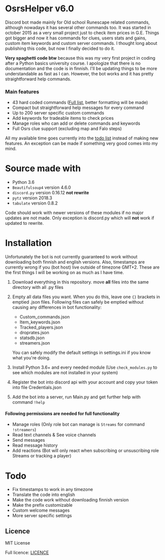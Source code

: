 # OsrsHelper v6.0
Discord bot made mainly for Old school Runescape related commands, although nowadays it has several other commands too. It was started in october 2015 as a very small project just to check item prices in G.E. Things got bigger and now it has commands for clues, users stats and gains, custom item keywords and custom server commands. I thought long about publishing this code, but now I finally decided to do it.

**Very spaghetti code btw** because this was my very first project in coding after a Python basics university course. I apologize that there is no documentation and the code is in finnish. I'll be updating things to be more understandable as fast as I can. However, the bot works and it has pretty straightforward help commands.

### Main features
- 43 hard coded commands ([Full list](/commands_list.txt), better formatting will be made)
- Compact but straightforward help messages for every command
- Up to 200 server specific custom commands
- Add keywords for tradeable items to check prices
- Manage roles who can add or delete commands and keywords
- Full Osrs clue support (excluding map and Falo steps)

All my available time goes currently into the [todo list](/https://github.com/Visperi/OsrsHelper#todo) instead of making new features. An exception can be made if something very good comes into my mind.

# Source made with
- Python 3.6
- `Beautifulsoup4` version 4.6.0
- `discord.py` version 0.16.12 **not rewrite**
- `pytz` version 2018.3
- `tabulate` version 0.8.2

Code should work with newer versions of these modules if no major updates are not made. Only exception is discord.py which will **not** work if updated to rewrite.

# Installation
Unfortunately the bot is not currently guaranteed to work without downloading both finnish and english versions. Also, timestamps are currently wrong if you (bot host) live outside of timezone GMT+2. These are the first things I will be working on as much as I have time.

1. Download everything in this repository. move **all** files into the same directory with all .py files
2. Empty all data files you want. When you do this, leave one `{}` brackets in emptied .json files. Following files can safely be emptied without causing any differences in bot functionality:
   - Custom_commands.json
   - Item_keywords.json
   - Tracked_players.json
   - droprates.json
   - statsdb.json
   - streamers.json
   
   You can safely modify the default settings in settings.ini if you know what you're doing.
3. Install Python 3.6+ and every needed module (Use `check_modules.py` to see which modules are not installed in your system)
4. Register the bot into discord api with your account and copy your token into file Credentials.json
5. Add the bot into a server, run Main.py and get further help with command `!help`

#### Following permissions are needed for full functionality

- Manage roles (Only role bot can manage is `Streams` for command `!streamers`)
- Read text channels & See voice channels
- Send messages
- Read message history
- Add reactions (Bot will only react when subscribing or unsuscribing role Streams or tracking a player)

# Todo
- Fix timestamps to work in any timezone
- Translate the code into english
- Make the code work without downloading finnish version
- Make the prefix customizable
- Custom welcome messages
- More server specific settings

## Licence
MIT License

Full licence: [LICENCE](/LICENCE)
